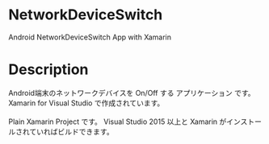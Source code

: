 # NetworkDeviceSwitch
Android NetworkDeviceSwitch App with Xamarin

# Description
Android端末のネットワークデバイスを On/Off する アプリケーション です。  
Xamarin for Visual Studio で作成されています。  
<br>
Plain Xamarin Project です。
Visual Studio 2015 以上と Xamarin がインストールされていればビルドできます。  
